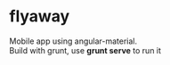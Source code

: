 flyaway
=======

Mobile app using angular-material.<br/> 
Build with grunt, use <strong>grunt serve</strong> to run it 

